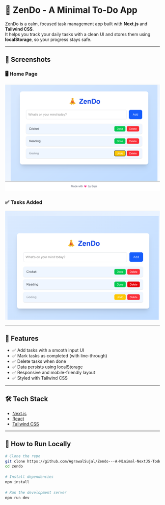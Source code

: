 # 🧘 ZenDo - A Minimal To-Do App

ZenDo is a calm, focused task management app built with **Next.js** and **Tailwind CSS**.  
It helps you track your daily tasks with a clean UI and stores them using **localStorage**, so your progress stays safe.

---

## 📸 Screenshots

### 🖥️ Home Page

![ZenDo Homepage](public/home.png)

### ✅ Tasks Added

![ZenDo Tasks](public/todo-list.png)

---

## 🚀 Features

- ✅ Add tasks with a smooth input UI
- ✅ Mark tasks as completed (with line-through)
- ✅ Delete tasks when done
- ✅ Data persists using localStorage
- ✅ Responsive and mobile-friendly layout
- ✅ Styled with Tailwind CSS

---

## 🛠️ Tech Stack

- [Next.js](https://nextjs.org/)
- [React](https://reactjs.org/)
- [Tailwind CSS](https://tailwindcss.com/)

---

## 🧩 How to Run Locally

```bash
# Clone the repo
git clone https://github.com/AgrawalSujal/Zendo---A-Minimal-NextJS-Todo-App.git
cd zendo

# Install dependencies
npm install

# Run the development server
npm run dev
```
